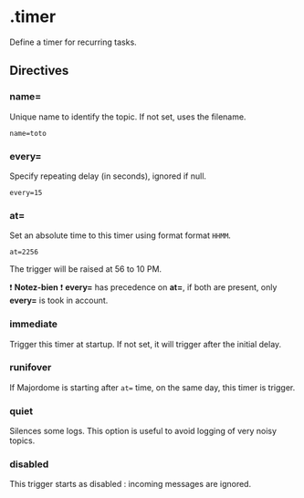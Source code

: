 # .timer
Define a timer for recurring tasks.

## Directives

### name=
Unique name to identify the topic. If not set, uses the filename.
```
name=toto
```

### every=
Specify repeating delay (in seconds), ignored if null.
```
every=15
```

### at=
Set an absolute time to this timer using format format `HHMM`.
```
at=2256
```
The trigger will be raised at 56 to 10 PM.

:exclamation: **Notez-bien** :exclamation: **every=** has precedence on **at=**, if both are present, only **every=** is took in account.

### immediate
Trigger this timer at startup. If not set, it will trigger after the initial delay.

### runifover
If Majordome is starting after `at=` time, on the same day, this timer is trigger.

### quiet
Silences some logs. This option is useful to avoid logging of very noisy topics.

### disabled
This trigger starts as disabled : incoming messages are ignored.
